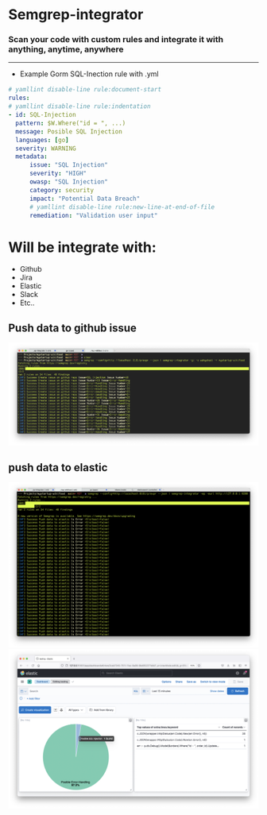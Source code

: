 # Semgrep-integrator

### Scan your code with custom rules and integrate it with anything, anytime, anywhere

----
- Example Gorm SQL-Inection rule with .yml
```yml
# yamllint disable-line rule:document-start
rules:
# yamllint disable-line rule:indentation
- id: SQL-Injection
  pattern: $W.Where("id = ", ...)
  message: Posible SQL Injection
  languages: [go]
  severity: WARNING
  metadata:
      issue: "SQL Injection"
      severity: "HIGH"
      owasp: "SQL Injection"
      category: security
      impact: "Potential Data Breach"
      # yamllint disable-line rule:new-line-at-end-of-file
      remediation: "Validation user input"
```

# Will be integrate with:
- Github
- Jira
- Elastic
- Slack 
- Etc..

Push data to github issue
---
![sc](/img/img.png)

push data to elastic
---
![el](/img/el.png)
![kibana](/img/elastic.png)